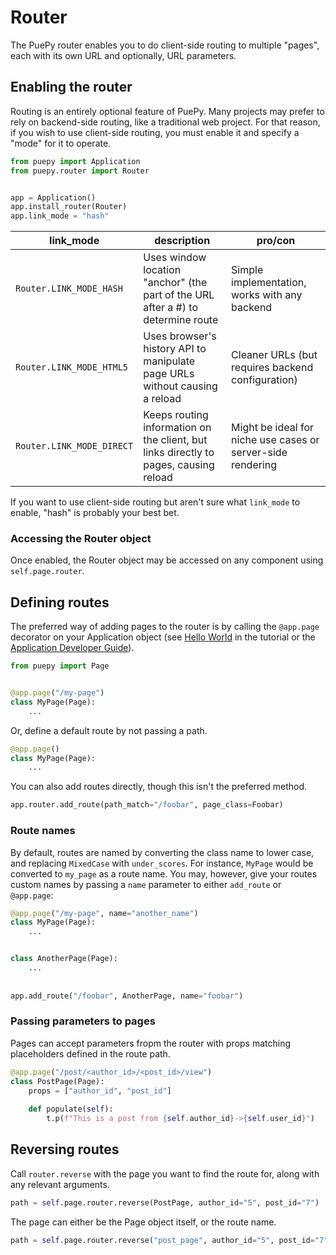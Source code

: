 # Router

The PuePy router enables you to do client-side routing to multiple "pages", each with its own URL and optionally, URL
parameters.

## Enabling the router

Routing is an entirely optional feature of PuePy. Many projects may prefer to rely on backend-side routing, like a
traditional web project. For that reason, if you wish to use client-side routing, you must enable it and specify a
"mode" for it to operate.

```Python
from puepy import Application
from puepy.router import Router


app = Application()
app.install_router(Router)
app.link_mode = "hash"
```

| link_mode                  | description                                                                          | pro/con                                                     |
|----------------------------|--------------------------------------------------------------------------------------|-------------------------------------------------------------|
| `Router.LINK_MODE_HASH`    | Uses window location "anchor" (the part of the URL after a #) to determine route     | Simple implementation, works with any backend               |
| `Router.LINK_MODE_HTML5`   | Uses browser's history API to manipulate page URLs without causing a reload          | Cleaner URLs (but requires backend configuration)           |
| `Router.LINK_MODE_DIRECT`  | Keeps routing information on the client, but links directly to pages, causing reload | Might be ideal for niche use cases or server-side rendering |

<tip>
If you want to use client-side routing but aren't sure what <code>link_mode</code> to enable, "hash" is probably your
best bet.
</tip>

### Accessing the Router object

Once enabled, the Router object may be accessed on any component using `self.page.router`.

## Defining routes

The preferred way of adding pages to the router is by calling the `@app.page` decorator on your Application object 
(see [Hello World](Hello-World.md) in the tutorial or the [Application Developer Guide](Application.md)).

```Python
from puepy import Page


@app.page("/my-page")
class MyPage(Page):
    ...
```

Or, define a default route by not passing a path.

```Python
@app.page()
class MyPage(Page):
    ...
```

You can also add routes directly, though this isn't the preferred method.

```Python
app.router.add_route(path_match="/foobar", page_class=Foobar)
```

### Route names

By default, routes are named by converting the class name to lower case, and replacing `MixedCase` with `under_scores`.
For instance, `MyPage` would be converted to `my_page` as a route name. You may, however, give your routes custom names
by passing a `name` parameter to either `add_route` or `@app.page`:

```Python
@app.page("/my-page", name="another_name")
class MyPage(Page):
    ...


class AnotherPage(Page):
    ...
    
    
app.add_route("/foobar", AnotherPage, name="foobar")
```

### Passing parameters to pages

Pages can accept parameters fropm the router with props matching placeholders defined in the route path.

```Python
@app.page("/post/<author_id>/<post_id>/view")
class PostPage(Page):
    props = ["author_id", "post_id"]
    
    def populate(self):
        t.p(f"This is a post from {self.author_id}->{self.user_id}")
```

## Reversing routes

Call `router.reverse` with the page you want to find the route for, along with any relevant arguments.

```Python
path = self.page.router.reverse(PostPage, author_id="5", post_id="7")
```

The page can either be the Page object itself, or the route name.

```Python
path = self.page.router.reverse("post_page", author_id="5", post_id="7")
```
